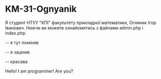 KM-31-Ognyanik
==============
Я студент НТУУ "КПІ" факультету прикладної математики, Огняник Ігор Іванович.
Нижче ви можете ознайомитись з файлами admin.php i index.php.

-- я тут поміняв

-- я зацінив

-- красава

Hello! I am programmer! Are you?
